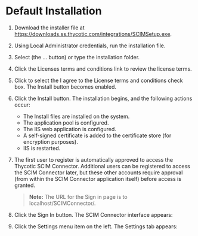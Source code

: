[title]: # (Default Installation)
[tags]: # (default, installation)
[priority]: # (3)
# Default Installation

1. Download the installer file at https://downloads.ss.thycotic.com/integrations/SCIMSetup.exe.
1. Using Local Administrator credentials, run the installation file.
1. Select (the … button) or type the installation folder.
1. Click the Licenses terms and conditions link to review the license terms.
1. Click to select the I agree to the License terms and conditions check box. The Install button becomes enabled.
1. Click the Install button. The installation begins, and the following actions occur:
   * The Install files are installed on the system.
   * The application pool is configured.
   * The IIS web application is configured.
   * A self-signed certificate is added to the certificate store (for encryption purposes).
   * IIS is restarted.
1. The first user to register is automatically approved to access the Thycotic SCIM Connector. Additional users can be registered to access the SCIM Connector later, but these other accounts require approval (from within the SCIM Connector application itself) before access is granted.

   >**Note:** The URL for the Sign in page is to localhost/SCIMConnector/.

1. Click the Sign In button. The SCIM Connector interface appears:
1. Click the Settings menu item on the left. The Settings tab appears:

